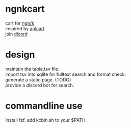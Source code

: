 # ngnkcart
cart for [ngn/k](https://codeberg.org/ngn/k)  
inspired by [aplcart](https://github.com/abrudz/aplcart)  
join [dicord](https://discord.gg/ZN9wVvpv)


# design
maintain the table.tsv file.  
import tsv into sqlite for fulltext search and format check.  
generate a static page.  (TODO)  
provide a discord bot for search.

# commandline use
Install fzf.
add kcbin.sh to your $PATH.
